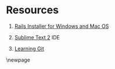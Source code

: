 # Resources #

1. [Rails Installer for Windows and Mac OS](http://railsinstaller.org/en "Rails Installer for Windows and Mac OS")

2. [Sublime Text 2](http://www.sublimetext.com/2 "Sublime Text 2") IDE

3. [Learning Git](http://gitimmersion.com/lab_01.html "Sublime Text 2")

\newpage
